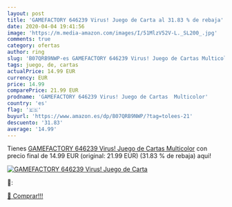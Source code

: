 ```yaml
---
layout: post
title: 'GAMEFACTORY 646239 Virus! Juego de Carta al 31.83 % de rebaja'
date: 2020-04-04 19:41:56
image: 'https://m.media-amazon.com/images/I/51MlzV52V-L._SL200_.jpg'
comments: true
category: ofertas
author: ring
slug: 'B07QRB9NWP-es GAMEFACTORY 646239 Virus! Juego de Cartas Multicolor'
tags: juego, de, cartas
actualPrice: 14.99 EUR
currency: EUR
price: 14.99
comparePrice: 21.99 EUR
prodname: 'GAMEFACTORY 646239 Virus! Juego de Cartas  Multicolor'
country: 'es'
flag: '🇪🇸'
buyurl: 'https://www.amazon.es/dp/B07QRB9NWP/?tag=tolees-21'
descuento: '31.83'
average: '14.99'
---
```


Tienes [GAMEFACTORY 646239 Virus! Juego de Cartas  Multicolor](https://www.amazon.es/dp/B07QRB9NWP/?tag=tolees-21) con precio final de  14.99 EUR (original: 21.99 EUR) (31.83 %  de rebaja) aqui!

[![GAMEFACTORY 646239 Virus! Juego de Carta](https://m.media-amazon.com/images/I/51MlzV52V-L._SL200_.jpg)](https://www.amazon.es/dp/B07QRB9NWP/?tag=tolees-21)

🔎:


[🛒 Comprar!!!](https://www.amazon.es/dp/B07QRB9NWP/?tag=tolees-21)
